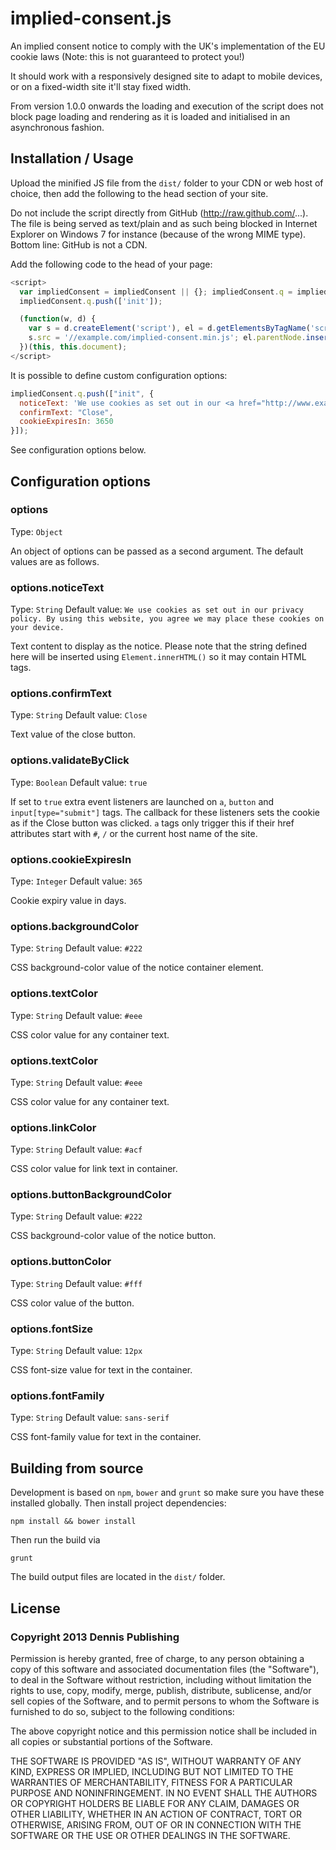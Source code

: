 # implied-consent.js

An implied consent notice to comply with the UK's implementation of the EU
cookie laws (Note: this is not guaranteed to protect you!)

It should work with a responsively designed site to adapt to mobile devices, or
on a fixed-width site it'll stay fixed width.

From version 1.0.0 onwards the loading and execution of the script does not
block page loading and rendering as it is loaded and initialised in an
asynchronous fashion.

## Installation / Usage

Upload the minified JS file from the `dist/` folder to your CDN or web host of
choice, then add the following to the head section of your site.

Do not include the script directly from GitHub (http://raw.github.com/...). The
file is being served as text/plain and as such being blocked in Internet
Explorer on Windows 7 for instance (because of the wrong MIME type). Bottom
line: GitHub is not a CDN.

Add the following code to the head of your page:

```js
<script>
  var impliedConsent = impliedConsent || {}; impliedConsent.q = impliedConsent.q || [];
  impliedConsent.q.push(['init']);

  (function(w, d) {
    var s = d.createElement('script'), el = d.getElementsByTagName('script')[0]; s.async = true;
    s.src = '//example.com/implied-consent.min.js'; el.parentNode.insertBefore(s, el);
  })(this, this.document);
</script>
```

It is possible to define custom configuration options:

```js
impliedConsent.q.push(["init", {
  noticeText: 'We use cookies as set out in our <a href="http://www.example.com/cookie-policy">cookie policy</a>. By using this website, you agree we may place these cookies on your device.',
  confirmText: "Close",
  cookieExpiresIn: 3650
}]);
```

See configuration options below.

## Configuration options

### options

Type: `Object`

An object of options can be passed as a second argument. The default values are
as follows.

### options.noticeText

Type: `String` Default value: `We use cookies as set out in our privacy policy. By using this website, you agree we may place these cookies on your device.`

Text content to display as the notice. Please note that the string defined here will be inserted using `Element.innerHTML()` so it may contain HTML tags.

### options.confirmText

Type: `String` Default value: `Close`

Text value of the close button.

### options.validateByClick

Type: `Boolean` Default value: `true`

If set to `true` extra event listeners are launched on `a`, `button` and
`input[type="submit"]` tags. The callback for these listeners sets the cookie as
if the Close button was clicked. `a` tags only trigger this if their href
attributes start with `#`, `/` or the current host name of the site.

### options.cookieExpiresIn

Type: `Integer` Default value: `365`

Cookie expiry value in days.

### options.backgroundColor

Type: `String` Default value: `#222`

CSS background-color value of the notice container element.

### options.textColor

Type: `String` Default value: `#eee`

CSS color value for any container text.

### options.textColor

Type: `String` Default value: `#eee`

CSS color value for any container text.

### options.linkColor

Type: `String` Default value: `#acf`

CSS color value for link text in container.

### options.buttonBackgroundColor

Type: `String` Default value: `#222`

CSS background-color value of the notice button.

### options.buttonColor

Type: `String` Default value: `#fff`

CSS color value of the button.

### options.fontSize

Type: `String` Default value: `12px`

CSS font-size value for text in the container.

### options.fontFamily

Type: `String` Default value: `sans-serif`

CSS font-family value for text in the container.

## Building from source

Development is based on `npm`, `bower` and `grunt` so make sure you have these
installed globally. Then install project dependencies:

`npm install && bower install`

Then run the build via

`grunt`

The build output files are located in the `dist/` folder.

## License

### Copyright 2013 Dennis Publishing

Permission is hereby granted, free of charge, to any person obtaining
a copy of this software and associated documentation files (the
"Software"), to deal in the Software without restriction, including
without limitation the rights to use, copy, modify, merge, publish,
distribute, sublicense, and/or sell copies of the Software, and to
permit persons to whom the Software is furnished to do so, subject to
the following conditions:

The above copyright notice and this permission notice shall be
included in all copies or substantial portions of the Software.

THE SOFTWARE IS PROVIDED "AS IS", WITHOUT WARRANTY OF ANY KIND,
EXPRESS OR IMPLIED, INCLUDING BUT NOT LIMITED TO THE WARRANTIES OF
MERCHANTABILITY, FITNESS FOR A PARTICULAR PURPOSE AND
NONINFRINGEMENT. IN NO EVENT SHALL THE AUTHORS OR COPYRIGHT HOLDERS BE
LIABLE FOR ANY CLAIM, DAMAGES OR OTHER LIABILITY, WHETHER IN AN ACTION
OF CONTRACT, TORT OR OTHERWISE, ARISING FROM, OUT OF OR IN CONNECTION
WITH THE SOFTWARE OR THE USE OR OTHER DEALINGS IN THE SOFTWARE.

